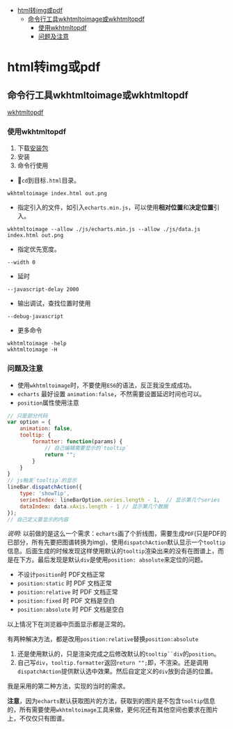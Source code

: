 <!--
 * @Author: tangdaoyong
 * @Date: 2021-02-05 13:58:08
 * @LastEditors: tangdaoyong
 * @LastEditTime: 2021-02-05 14:34:19
 * @Description: html转img或pdf
-->
<!-- TOC -->

- [html转img或pdf](#html转img或pdf)
    - [命令行工具wkhtmltoimage或wkhtmltopdf](#命令行工具wkhtmltoimage或wkhtmltopdf)
        - [使用wkhtmltopdf](#使用wkhtmltopdf)
        - [问题及注意](#问题及注意)

<!-- /TOC -->
# html转img或pdf

## 命令行工具wkhtmltoimage或wkhtmltopdf

[wkhtmltopdf](https://wkhtmltopdf.org/index.html)

### 使用wkhtmltopdf

1. 下载[安装包](https://wkhtmltopdf.org/downloads.html)
2. 安装
3. 命令行使用

* `cd`到目标`.html`目录。 
```
wkhtmltoimage index.html out.png
```
* 指定引入的文件，如引入`echarts.min.js`，可以使用**相对位置**和**决定位置**引入。

```
wkhtmltoimage --allow ./js/echarts.min.js --allow ./js/data.js index.html out.png
```
* 指定优先宽度。
```
--width 0
```
* 延时
```
--javascript-delay 2000
```
* 输出调试，查找位置时使用
```
--debug-javascript
```
* 更多命令
```
wkhtmltoimage -help
wkhtmltoimage -H
```
### 问题及注意

* 使用`wkhtmltoimage`时，不要使用`ES6`的语法，反正我没生成成功。
* `echarts` 最好设置 `animation:false`，不然需要设置延迟时间也可以。
* `position`属性使用注意

```js
// 只是部分代码
var option = {
    animation: false,
    tooltip: {
        formatter: function(params) {
            // 自己编辑需要显示的`tooltip`
            return "";
        }
    }
}
// js触发`tooltip`的显示
lineBar.dispatchAction({
    type: 'showTip',
    seriesIndex: lineBarOption.series.length - 1,  // 显示第几个series
    dataIndex: data.xAxis.length - 1 // 显示第几个数据
});
// 自己定义要显示的内容
```

*说明*: 以前做的是这么一个需求：`echarts`画了个折线图，需要生成`PDF`(只是PDF的已部分，所有先要把图谱转换为img)，使用`dispatchAction`默认显示一个`tooltip`信息。后面生成的时候发现这样使用默认的`tooltip`渲染出来的没有在图谱上，而是在下方。最后发现是默认`div`是使用`position: absolute`来定位的问题。

* 不设计`position`时 PDF文档正常
* `position:static` 时 PDF 文档正常
* `position:relative` 时 PDF 文档正常
* `position:fixed` 时 PDF 文档是空白
* `position:absolute` 时 PDF 文档是空白

以上情况下在浏览器中页面显示都是正常的。

有两种解决方法，都是改用`position:relative`替换`position:absolute`

1. 还是使用默认的，只是渲染完成之后修改默认的`tooltip``div`的`position`。
2. 自己写`div`，`tooltip.formatter`返回`return "";`即，不渲染。还是调用`dispatchAction`提供默认选中效果。然后自定定义的`div`放到合适的位置。

我是采用的第二种方法，实现的当时的需求。

**注意**，因为`echarts`默认获取图片的方法，获取到的图片是不包含`tooltip`信息的，所有需要使用`wkhtmltoimage`工具来做，更何况还有其他空间也要求在图片上，不仅仅只有图谱。